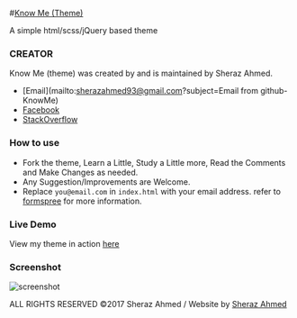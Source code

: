 #[Know Me (Theme)](https://github.com/isheraz/know-more.git)

A simple html/scss/jQuery based theme
### CREATOR
Know Me (theme) was created by and is maintained by Sheraz Ahmed.
 - [Email](mailto:sherazahmed93@gmail.com?subject=Email from github-KnowMe)
 - [Facebook](https://www.facebook.com/ranasherazahmed)
 - [StackOverflow](http://stackoverflow.com/cv/isheraz)
### How to use
 - Fork the theme, Learn a Little, Study a Little more, Read the Comments and Make Changes as needed. 
 - Any Suggestion/Improvements are Welcome.
 - Replace `you@email.com` in `index.html` with your email address. refer to [formspree](http://formspree.io/) for more information.
 
### Live Demo
View my theme in action [here](#)

### Screenshot
![screenshot](https://raw.githubusercontent.com/isheraz/know-me/master/screenshot.png)


ALL RIGHTS RESERVED &copy;2017 Sheraz Ahmed  /  Website by [Sheraz Ahmed](#)